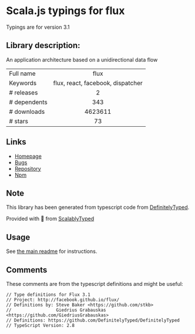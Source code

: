 
# Scala.js typings for flux

Typings are for version 3.1

## Library description:
An application architecture based on a unidirectional data flow

|                    |                 |
| ------------------ | :-------------: |
| Full name          | flux |
| Keywords           | flux, react, facebook, dispatcher |
| # releases         | 2 |
| # dependents       | 343 |
| # downloads        | 4623611 |
| # stars            | 73 |

## Links
- [Homepage](http://facebook.github.io/flux/)
- [Bugs](https://github.com/facebook/flux/issues)
- [Repository](https://github.com/facebook/flux)
- [Npm](https://www.npmjs.com/package/flux)
    


## Note
This library has been generated from typescript code from [DefinitelyTyped](https://definitelytyped.org).

Provided with :purple_heart: from [ScalablyTyped](https://github.com/oyvindberg/ScalablyTyped)

## Usage
See [the main readme](../../readme.md) for instructions.

## Comments

These comments are from the typescript definitions and might be useful:
```
// Type definitions for Flux 3.1
// Project: http://facebook.github.io/flux/
// Definitions by: Steve Baker <https://github.com/stkb>
//                 Giedrius Grabauskas <https://github.com/GiedriusGrabauskas>
// Definitions: https://github.com/DefinitelyTyped/DefinitelyTyped
// TypeScript Version: 2.8

```

